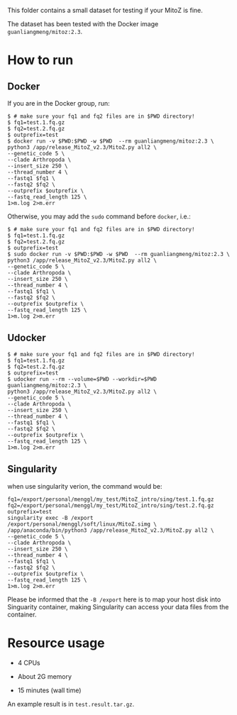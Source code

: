 This folder contains a small dataset for testing if your MitoZ is fine.

The dataset has been tested with the Docker image `guanliangmeng/mitoz:2.3`.

# How to run

## Docker
If you are in the Docker group, run:

    $ # make sure your fq1 and fq2 files are in $PWD directory!
    $ fq1=test.1.fq.gz
    $ fq2=test.2.fq.gz
    $ outprefix=test
    $ docker run -v $PWD:$PWD -w $PWD  --rm guanliangmeng/mitoz:2.3 \
    python3 /app/release_MitoZ_v2.3/MitoZ.py all2 \
    --genetic_code 5 \
    --clade Arthropoda \
    --insert_size 250 \
    --thread_number 4 \
    --fastq1 $fq1 \
    --fastq2 $fq2 \
    --outprefix $outprefix \
    --fastq_read_length 125 \
    1>m.log 2>m.err


Otherwise, you may add the `sudo` command before `docker`, i.e.:

    $ # make sure your fq1 and fq2 files are in $PWD directory!
    $ fq1=test.1.fq.gz
    $ fq2=test.2.fq.gz
    $ outprefix=test
    $ sudo docker run -v $PWD:$PWD -w $PWD  --rm guanliangmeng/mitoz:2.3 \
    python3 /app/release_MitoZ_v2.3/MitoZ.py all2 \
    --genetic_code 5 \
    --clade Arthropoda \
    --insert_size 250 \
    --thread_number 4 \
    --fastq1 $fq1 \
    --fastq2 $fq2 \
    --outprefix $outprefix \
    --fastq_read_length 125 \
    1>m.log 2>m.err

## Udocker

    $ # make sure your fq1 and fq2 files are in $PWD directory!
    $ fq1=test.1.fq.gz
    $ fq2=test.2.fq.gz
    $ outprefix=test
    $ udocker run --rm --volume=$PWD --workdir=$PWD guanliangmeng/mitoz:2.3 \
    python3 /app/release_MitoZ_v2.3/MitoZ.py all2 \
    --genetic_code 5 \
    --clade Arthropoda \
    --insert_size 250 \
    --thread_number 4 \
    --fastq1 $fq1 \
    --fastq2 $fq2 \
    --outprefix $outprefix \
    --fastq_read_length 125 \
    1>m.log 2>m.err

## Singularity

when use singularity verion, the command would be:

    fq1=/export/personal/menggl/my_test/MitoZ_intro/sing/test.1.fq.gz
    fq2=/export/personal/menggl/my_test/MitoZ_intro/sing/test.2.fq.gz
    outprefix=test
    singularity exec -B /export /export/personal/menggl/soft/linux/MitoZ.simg \
    /app/anaconda/bin/python3 /app/release_MitoZ_v2.3/MitoZ.py all2 \
    --genetic_code 5 \
    --clade Arthropoda \
    --insert_size 250 \
    --thread_number 4 \
    --fastq1 $fq1 \
    --fastq2 $fq2 \
    --outprefix $outprefix \
    --fastq_read_length 125 \
    1>m.log 2>m.err

Please be informed that the `-B /export` here is to map your host disk into Singuarity container, making Singularity can access your data files from the container.

# Resource usage

* 4 CPUs

* About 2G memory

* 15 minutes (wall time)


An example result is in `test.result.tar.gz`.

